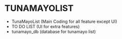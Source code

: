 # TUNAMAYOLIST
- TunaMayoList (Main Coding for all feature except UI)
- TO DO LIST (UI for extra features)
- tunamayo_db (database for tunamayo list)

